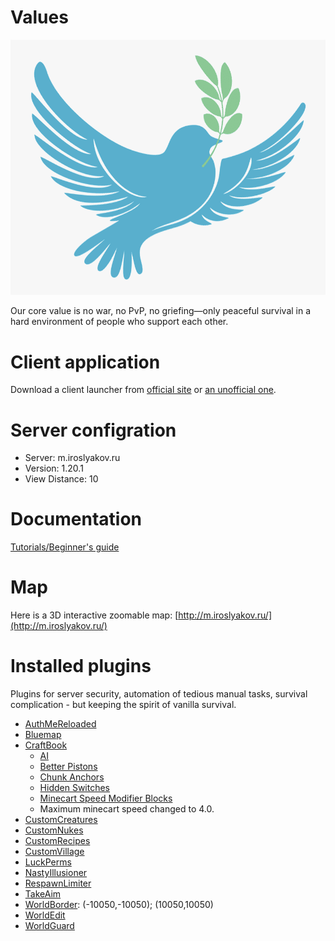 # Values

![Peace Logo](images/peace.png)

Our core value is no war, no PvP, no griefing—only peaceful survival in a hard environment of people who support each other.


# Client application

Download a client launcher from [official site](https://www.minecraft.net/en-us/about-minecraft) or [an unofficial one](https://ru-m.org/).

# Server configration

* Server: m.iroslyakov.ru
* Version: 1.20.1
* View Distance: 10

# Documentation

[Tutorials/Beginner's guide](https://minecraft.gamepedia.com/Tutorials/Beginner%27s_guide)

# Map

Here is a 3D interactive zoomable map: [http://m.iroslyakov.ru/](http://m.iroslyakov.ru/)

# Installed plugins

Plugins for server security, automation of tedious manual tasks, survival complication - but keeping the spirit of vanilla survival.

* [AuthMeReloaded](https://www.spigotmc.org/resources/authmereloaded.6269/)
* [Bluemap](https://www.spigotmc.org/resources/bluemap.83557/)
* [CraftBook](https://www.spigotmc.org/resources/craftbook.2083/)
    * [AI](https://craftbook.enginehub.org/en/3.x/mechanics/ai_mechanics/)
    * [Better Pistons](https://craftbook.enginehub.org/en/3.x/mechanics/better_pistons/)
    * [Chunk Anchors](https://craftbook.enginehub.org/en/latest/mechanics/chunk_anchor/)
    * [Hidden Switches](https://craftbook.enginehub.org/en/latest/mechanics/hidden_switch/)
    * [Minecart Speed Modifier Blocks](https://craftbook.enginehub.org/en/3.x/mechanics/minecart/block/booster_brake/)
    * Maximum minecart speed changed to 4.0.
* [CustomCreatures](https://www.spigotmc.org/resources/customcreatures.68711/)
* [CustomNukes](https://www.spigotmc.org/resources/customnukes.68710/)
* [CustomRecipes](https://www.spigotmc.org/resources/customrecipes.89435/)
* [CustomVillage](https://www.spigotmc.org/resources/customvillage.69170/)
* [LuckPerms](https://www.spigotmc.org/resources/luckperms.28140/)
* [NastyIllusioner](https://www.spigotmc.org/resources/nastyillusioner.109715/)
* [RespawnLimiter](https://www.spigotmc.org/resources/respawnlimiter.106469/)
* [TakeAim](https://www.spigotmc.org/resources/takeaim.68713/)
* [WorldBorder](https://www.spigotmc.org/resources/worldborder.60905/): (-10050,-10050); (10050,10050)
* [WorldEdit](https://dev.bukkit.org/projects/worldedit)
* [WorldGuard](https://dev.bukkit.org/projects/worldguard)
